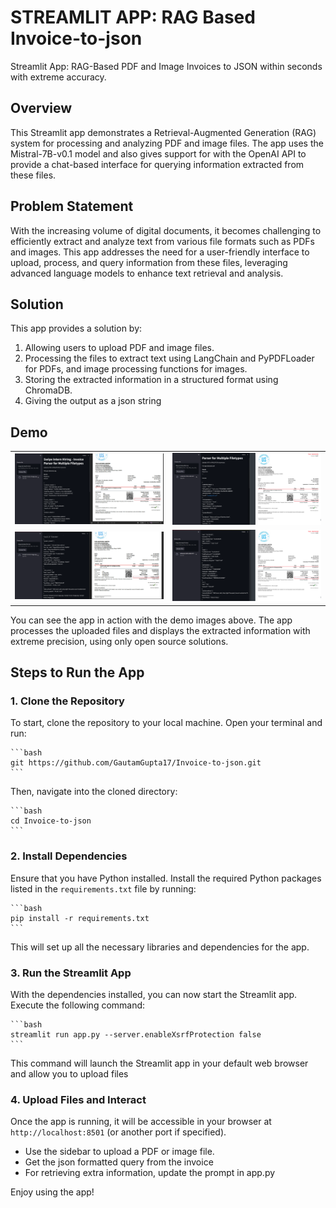 # STREAMLIT APP: RAG Based Invoice-to-json
Streamlit App: RAG-Based PDF and Image Invoices to JSON within seconds with extreme accuracy. 

## Overview

This Streamlit app demonstrates a Retrieval-Augmented Generation (RAG) system for processing and analyzing PDF and image files. The app uses the Mistral-7B-v0.1 model and also gives support for with the OpenAI API to provide a chat-based interface for querying information extracted from these files.

## Problem Statement

With the increasing volume of digital documents, it becomes challenging to efficiently extract and analyze text from various file formats such as PDFs and images. This app addresses the need for a user-friendly interface to upload, process, and query information from these files, leveraging advanced language models to enhance text retrieval and analysis.

## Solution

This app provides a solution by:

1. Allowing users to upload PDF and image files.
2. Processing the files to extract text using LangChain and PyPDFLoader for PDFs, and image processing functions for images.
3. Storing the extracted information in a structured format using ChromaDB.
4. Giving the output as a json string

## Demo

<table>
  <tr>
    <td><img src="https://github.com/GautamGupta17/Invoice-to-json/blob/main/demo/1_image.png" alt="Demo Image 1" width="300"/></td>
    <td><img src="https://github.com/GautamGupta17/Invoice-to-json/blob/main/demo/1_pdf.png" alt="Demo Image 2" width="300"/></td>
  </tr>
  <tr>
    <td><img src="https://github.com/GautamGupta17/Invoice-to-json/blob/main/demo/2_image.png" alt="Demo Image 3" width="300"/></td>
    <td><img src="https://github.com/GautamGupta17/Invoice-to-json/blob/main/demo/2_pdf.png" alt="Demo Image 4" width="300"/></td>
  </tr>
</table>


You can see the app in action with the demo images above. The app processes the uploaded files and displays the extracted information with extreme precision, using only open source solutions.

## Steps to Run the App


### 1. Clone the Repository

To start, clone the repository to your local machine. Open your terminal and run:

    ```bash
    git https://github.com/GautamGupta17/Invoice-to-json.git
    ```

Then, navigate into the cloned directory:

    ```bash
    cd Invoice-to-json
    ```

### 2. Install Dependencies

Ensure that you have Python installed. Install the required Python packages listed in the `requirements.txt` file by running:

    ```bash
    pip install -r requirements.txt
    ```

This will set up all the necessary libraries and dependencies for the app.

### 3. Run the Streamlit App

With the dependencies installed, you can now start the Streamlit app. Execute the following command:

    ```bash
    streamlit run app.py --server.enableXsrfProtection false
    ```

This command will launch the Streamlit app in your default web browser and allow you to upload files

### 4. Upload Files and Interact

Once the app is running, it will be accessible in your browser at `http://localhost:8501` (or another port if specified).

- Use the sidebar to upload a PDF or image file.
- Get the json formatted query from the invoice
- For retrieving extra information, update the prompt in app.py

Enjoy using the app!
